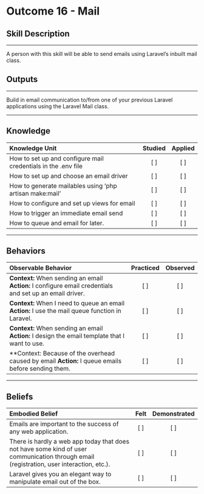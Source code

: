 # Outcome 16 - Mail

## Skill Description
----------
A person with this skill will be able to send emails using Laravel’s inbuilt mail class. 

## Outputs
----------
Build in email communication to/from one of your previous Laravel applications using the Laravel Mail class. 


----------
## Knowledge


| Knowledge Unit   |      Studied      | Applied |
|:-------------|:------------------:|:--------:|
| How to set up and configure mail credentials in the .env file | [ ] | [ ]  |
| How to set up and choose an email driver | [ ] | [ ]  |
| How to generate mailables using ‘php artisan make:mail’ | [ ] | [ ] |
| How to configure and set up views for email | [ ] | [ ] |
| How to trigger an immediate email send | [ ] | [ ] |
| How to queue and email for later. | [ ] | [ ] |


----------


## Behaviors


| Observable Behavior   |      Practiced      | Observed |
|:-------------|:------------------:|:--------:|
| **Context:** When sending an email **Action:** I configure email credentials and set up an email driver. | [ ] | [ ]  |
| **Context:** When I need to queue an email **Action:** I use the mail queue function in Laravel. | [ ] | [ ]  |
| **Context:** When sending an email **Action:** I design the email template that I want to use. | [ ] | [ ]  |
| **Context: Because of the overhead caused by email **Action:** I queue emails before sending them. | [ ] | [ ]  |

----------



## Beliefs


| Embodied Belief   |      Felt      | Demonstrated |
|:-------------|:------------------:|:--------:|
| Emails are important to the success of any web application.  | [ ] | [ ]  |
| There is hardly a web app today that does not have some kind of user communication through email (registration, user interaction, etc.).  | [ ] | [ ]  |
| Laravel gives you an elegant way to manipulate email out of the box.  | [ ] | [ ]  |
